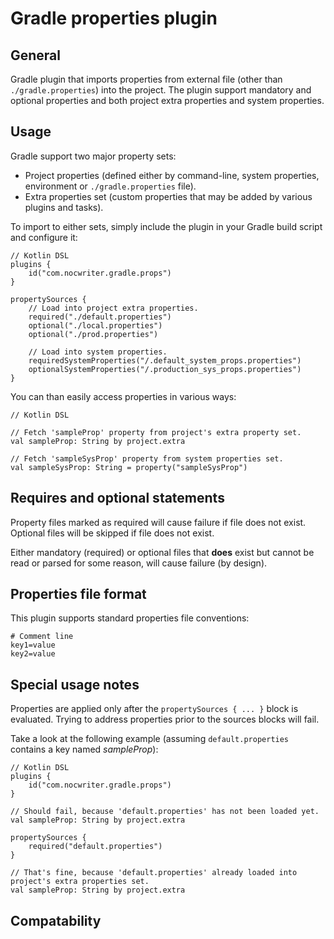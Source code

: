 Gradle properties plugin
========================

General
-------
Gradle plugin that imports properties from external file (other than `./gradle.properties`) into the project.
The plugin support mandatory and optional properties and both project extra properties and system properties.

Usage
-----
Gradle support two major property sets:

* Project properties (defined either by command-line, system properties, environment or `./gradle.properties` file).
* Extra properties set (custom properties that may be added by various plugins and tasks).

To import to either sets, simply include the plugin in your Gradle build script and configure it:

    // Kotlin DSL
    plugins {
        id("com.nocwriter.gradle.props")
    }

    propertySources {
        // Load into project extra properties.
        required("./default.properties")
        optional("./local.properties")
        optional("./prod.properties")

        // Load into system properties.
        requiredSystemProperties("/.default_system_props.properties")
        optionalSystemProperties("/.production_sys_props.properties")
    }

You can than easily access properties in various ways:

    // Kotlin DSL

    // Fetch 'sampleProp' property from project's extra property set.
    val sampleProp: String by project.extra

    // Fetch 'sampleSysProp' property from system properties set.
    val sampleSysProp: String = property("sampleSysProp")

Requires and optional statements
--------------------------------
Property files marked as required will cause failure if file does not exist.
Optional files will be skipped if file does not exist.

Either mandatory (required) or optional files that **does** exist but cannot be read or parsed for some reason,
will cause failure (by design).

Properties file format
----------------------
This plugin supports standard properties file conventions:

    # Comment line
    key1=value
    key2=value

Special usage notes
-------------------
Properties are applied only after the `propertySources { ... }` block is evaluated. Trying to address properties prior
to the sources blocks will fail.

Take a look at the following example (assuming `default.properties` contains a key named _sampleProp_):

    // Kotlin DSL
    plugins {
        id("com.nocwriter.gradle.props")
    }

    // Should fail, because 'default.properties' has not been loaded yet.
    val sampleProp: String by project.extra

    propertySources {
        required("default.properties")
    }

    // That's fine, because 'default.properties' already loaded into project's extra properties set.
    val sampleProp: String by project.extra

Compatability
-------------
